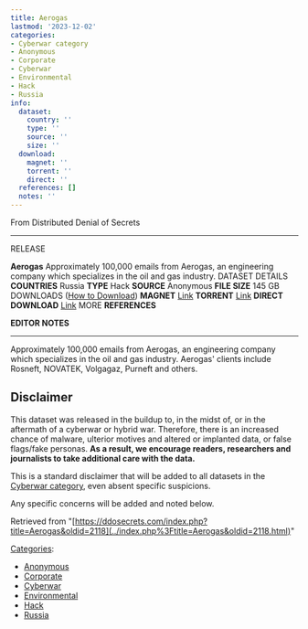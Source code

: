 ```yaml
---
title: Aerogas
lastmod: '2023-12-02'
categories:
- Cyberwar category
- Anonymous
- Corporate
- Cyberwar
- Environmental
- Hack
- Russia
info:
  dataset:
    country: ''
    type: ''
    source: ''
    size: ''
  download:
    magnet: ''
    torrent: ''
    direct: ''
  references: []
  notes: ''
---
```




From Distributed Denial of Secrets

---
RELEASE

**Aerogas**
Approximately 100,000 emails from Aerogas, an engineering company which specializes in the oil and gas industry.
DATASET DETAILS
**COUNTRIES** Russia
**TYPE** Hack
**SOURCE** Anonymous
**FILE SIZE** 145 GB
DOWNLOADS ([How to Download](Torrents.html "Torrents"))
**MAGNET** [Link](magnet:?xt=urn:btih:acdf66d979c1524dded5dc0609412da32d567074&dn=aerogaz.ru.zip&tr=udp://9.rarbg.to:2920&tr=udp://tracker.opentrackr.org:1337&tr=udp://exodus.desync.com:6969)
**TORRENT** [Link](../images/8/83/Aerogaz.ru.zip.torrent)
**DIRECT DOWNLOAD** [Link](https://data.ddosecrets.com/Aerogas/)
MORE
**REFERENCES**

**EDITOR NOTES**

---

Approximately 100,000 emails from Aerogas, an engineering company which
specializes in the oil and gas industry. Aerogas' clients include
Rosneft, NOVATEK, Volgagaz, Purneft and others.

## Disclaimer

This dataset was released in the buildup to, in the midst of, or in the
aftermath of a cyberwar or hybrid war. Therefore, there is an increased
chance of malware, ulterior motives and altered or implanted data, or
false flags/fake personas. **As a result, we encourage readers,
researchers and journalists to take additional care with the data.**

This is a standard disclaimer that will be added to all datasets in the
[Cyberwar category](./Category:Cyberwar.html "Category:Cyberwar"), even
absent specific suspicions.

Any specific concerns will be added and noted below.

Retrieved from
"[https://ddosecrets.com/index.php?title=Aerogas&oldid=2118](../index.php%3Ftitle=Aerogas&oldid=2118.html)"

[Categories](./Special:Categories.html "Special:Categories"):

- [Anonymous](./Category:Anonymous.html "Category:Anonymous")
- [Corporate](./Category:Corporate.html "Category:Corporate")
- [Cyberwar](./Category:Cyberwar.html "Category:Cyberwar")
- [Environmental](./Category:Environmental.html "Category:Environmental")
- [Hack](./Category:Hack.html "Category:Hack")
- [Russia](./Category:Russia.html "Category:Russia")
